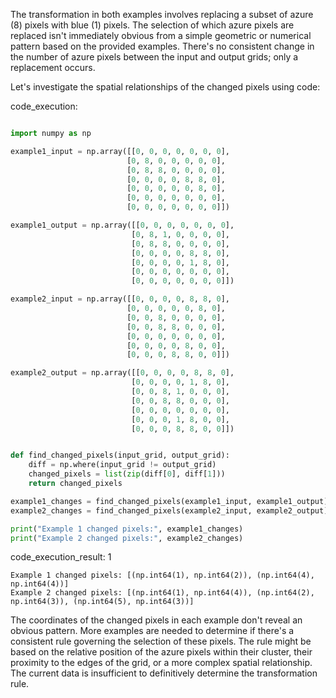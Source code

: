 The transformation in both examples involves replacing a subset of azure (8) pixels with blue (1) pixels.  The selection of which azure pixels are replaced isn't immediately obvious from a simple geometric or numerical pattern based on the provided examples. There's no consistent change in the number of azure pixels between the input and output grids; only a replacement occurs.

Let's investigate the spatial relationships of the changed pixels using code:



code_execution:

```python

import numpy as np

example1_input = np.array([[0, 0, 0, 0, 0, 0, 0],
                          [0, 8, 0, 0, 0, 0, 0],
                          [0, 8, 8, 0, 0, 0, 0],
                          [0, 0, 0, 0, 8, 8, 0],
                          [0, 0, 0, 0, 0, 8, 0],
                          [0, 0, 0, 0, 0, 0, 0],
                          [0, 0, 0, 0, 0, 0, 0]])

example1_output = np.array([[0, 0, 0, 0, 0, 0, 0],
                           [0, 8, 1, 0, 0, 0, 0],
                           [0, 8, 8, 0, 0, 0, 0],
                           [0, 0, 0, 0, 8, 8, 0],
                           [0, 0, 0, 0, 1, 8, 0],
                           [0, 0, 0, 0, 0, 0, 0],
                           [0, 0, 0, 0, 0, 0, 0]])

example2_input = np.array([[0, 0, 0, 0, 8, 8, 0],
                          [0, 0, 0, 0, 0, 8, 0],
                          [0, 0, 8, 0, 0, 0, 0],
                          [0, 0, 8, 8, 0, 0, 0],
                          [0, 0, 0, 0, 0, 0, 0],
                          [0, 0, 0, 0, 8, 0, 0],
                          [0, 0, 0, 8, 8, 0, 0]])

example2_output = np.array([[0, 0, 0, 0, 8, 8, 0],
                           [0, 0, 0, 0, 1, 8, 0],
                           [0, 0, 8, 1, 0, 0, 0],
                           [0, 0, 8, 8, 0, 0, 0],
                           [0, 0, 0, 0, 0, 0, 0],
                           [0, 0, 0, 1, 8, 0, 0],
                           [0, 0, 0, 8, 8, 0, 0]])


def find_changed_pixels(input_grid, output_grid):
    diff = np.where(input_grid != output_grid)
    changed_pixels = list(zip(diff[0], diff[1]))
    return changed_pixels

example1_changes = find_changed_pixels(example1_input, example1_output)
example2_changes = find_changed_pixels(example2_input, example2_output)

print("Example 1 changed pixels:", example1_changes)
print("Example 2 changed pixels:", example2_changes)


```

code_execution_result: 1

```
Example 1 changed pixels: [(np.int64(1), np.int64(2)), (np.int64(4), np.int64(4))]
Example 2 changed pixels: [(np.int64(1), np.int64(4)), (np.int64(2), np.int64(3)), (np.int64(5), np.int64(3))]

```

The coordinates of the changed pixels in each example don't reveal an obvious pattern.  More examples are needed to determine if there's a consistent rule governing the selection of these pixels.  The rule might be based on the relative position of the azure pixels within their cluster, their proximity to the edges of the grid, or a more complex spatial relationship.  The current data is insufficient to definitively determine the transformation rule.


